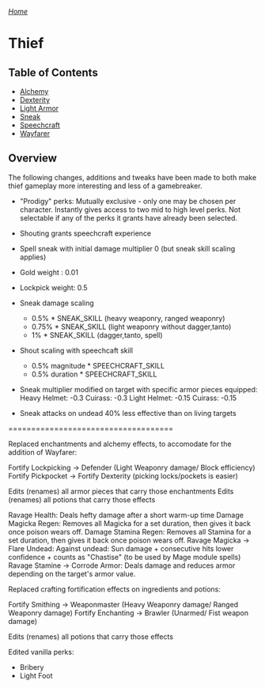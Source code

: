 _[Home](../)_

# Thief

## Table of Contents
* [Alchemy](./alchemy.md)
* [Dexterity](./dexterity.md)
* [Light Armor](./lightarmor.md)
* [Sneak](./sneak.md)
* [Speechcraft](./speechcraft.md)
* [Wayfarer](./wayfarer.md)

## Overview

The following changes, additions and tweaks have been made to both make thief gameplay more interesting
and less of a gamebreaker.


- "Prodigy" perks: Mutually exclusive - only one may be chosen per character. Instantly
	gives access to two mid to high level perks. Not selectable if any of the perks it
	grants have already been selected.

- Shouting grants speechcraft experience
	
- Spell sneak with initial damage multiplier 0 (but sneak skill scaling applies)

- Gold weight : 0.01
- Lockpick weight: 0.5

- Sneak damage scaling
	+ 0.5% * SNEAK_SKILL (heavy weaponry, ranged weaponry)
	+ 0.75% * SNEAK_SKILL (light weaponry without dagger,tanto)
	+ 1% * SNEAK_SKILL	(dagger,tanto, spell)

- Shout scaling with speechcaft skill
	+ 0.5% magnitude * SPEECHCRAFT_SKILL
	+ 0.5% duration * SPEECHCRAFT_SKILL

- Sneak multiplier modified on target with specific armor pieces equipped:
Heavy
	Helmet: 	-0.3
	Cuirass:	-0.3
Light
	Helmet:		-0.15
	Cuirass:	-0.15
	
- Sneak attacks on undead 40% less effective than on living targets
	
	
====================================
	
Replaced enchantments and alchemy effects, to accomodate for the addition of Wayfarer:


Fortify Lockpicking -> Defender (Light Weaponry damage/ Block efficiency)
Fortify Pickpocket -> Fortify Dexterity (picking locks/pockets is easier)

Edits (renames) all armor pieces that carry those enchantments
Edits (renames) all potions that carry those effects

Ravage Health: Deals hefty damage after a short warm-up time
Damage Magicka Regen: Removes all Magicka for a set duration, then gives it back once poison wears off.
Damage Stamina Regen: Removes all Stamina for a set duration, then gives it back once poison wears off.
Ravage Magicka -> Flare Undead: Against undead: Sun damage + consecutive hits lower confidence + counts as "Chastise" (to be used by Mage module spells)
Ravage Stamine -> Corrode Armor: Deals damage and reduces armor depending on the target's armor value.
	
Replaced crafting fortification effects on ingredients and potions:

Fortify Smithing -> Weaponmaster (Heavy Weaponry damage/ Ranged Weaponry damage)
Fortify Enchanting -> Brawler (Unarmed/ Fist weapon damage)

Edits (renames) all potions that carry those effects
	
Edited vanilla perks:

- Bribery
- Light Foot